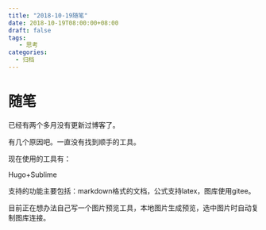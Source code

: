 ```yaml
---
title: "2018-10-19随笔"
date: 2018-10-19T08:00:00+08:00
draft: false
tags: 
   - 思考
categories:
  - 归档
---
```



# 随笔

已经有两个多月没有更新过博客了。

有几个原因吧。一直没有找到顺手的工具。

现在使用的工具有：

Hugo+Sublime

支持的功能主要包括：markdown格式的文档，公式支持latex，图库使用gitee。

目前正在想办法自己写一个图片预览工具，本地图片生成预览，选中图片时自动复制图库连接。
